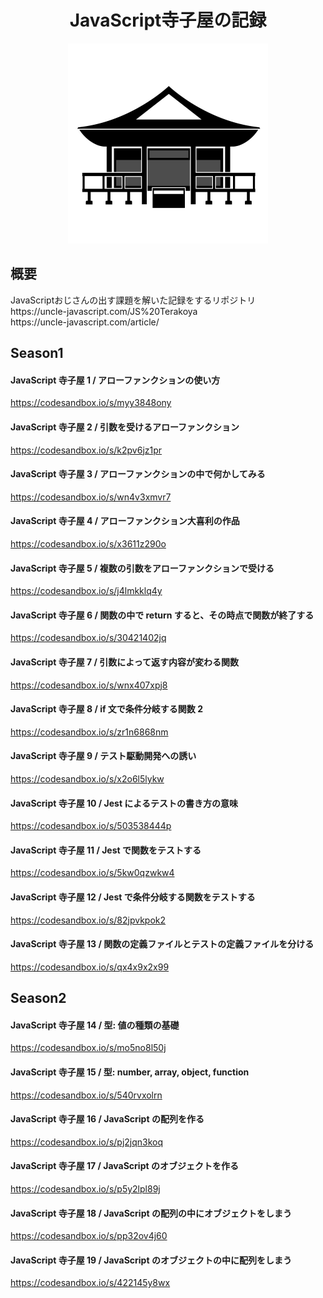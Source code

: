 <h1 align="center">JavaScript寺子屋の記録</h1>
<p align="center">
	<img src="./615-pictogram-illustration.jpg" width="320px">
</p>

<div>
<h2>概要</h2>
JavaScriptおじさんの出す課題を解いた記録をするリポジトリ<br>
https://uncle-javascript.com/JS%20Terakoya<br>
https://uncle-javascript.com/article/
</div>


## Season1

#### JavaScript 寺子屋 1 / アローファンクションの使い方
https://codesandbox.io/s/myy3848ony

#### JavaScript 寺子屋 2 / 引数を受けるアローファンクション
https://codesandbox.io/s/k2pv6jz1pr

#### JavaScript 寺子屋 3 / アローファンクションの中で何かしてみる
https://codesandbox.io/s/wn4v3xmvr7

#### JavaScript 寺子屋 4 / アローファンクション大喜利の作品
https://codesandbox.io/s/x3611z290o

#### JavaScript 寺子屋 5 / 複数の引数をアローファンクションで受ける
https://codesandbox.io/s/j4lmkklq4y

#### JavaScript 寺子屋 6 / 関数の中で return すると、その時点で関数が終了する
https://codesandbox.io/s/30421402jq

#### JavaScript 寺子屋 7 / 引数によって返す内容が変わる関数
https://codesandbox.io/s/wnx407xpj8

#### JavaScript 寺子屋 8 / if 文で条件分岐する関数 2
https://codesandbox.io/s/zr1n6868nm

#### JavaScript 寺子屋 9 / テスト駆動開発への誘い
https://codesandbox.io/s/x2o6l5lykw

#### JavaScript 寺子屋 10 / Jest によるテストの書き方の意味
https://codesandbox.io/s/503538444p

#### JavaScript 寺子屋 11 / Jest で関数をテストする
https://codesandbox.io/s/5kw0qzwkw4

#### JavaScript 寺子屋 12 / Jest で条件分岐する関数をテストする
https://codesandbox.io/s/82jpvkpok2

#### JavaScript 寺子屋 13 / 関数の定義ファイルとテストの定義ファイルを分ける
https://codesandbox.io/s/qx4x9x2x99


## Season2

#### JavaScript 寺子屋 14 / 型: 値の種類の基礎
https://codesandbox.io/s/mo5no8l50j

#### JavaScript 寺子屋 15 / 型: number, array, object, function
https://codesandbox.io/s/540rvxolrn

#### JavaScript 寺子屋 16 / JavaScript の配列を作る
https://codesandbox.io/s/pj2jqn3koq

#### JavaScript 寺子屋 17 / JavaScript のオブジェクトを作る
https://codesandbox.io/s/p5y2lpl89j

#### JavaScript 寺子屋 18 / JavaScript の配列の中にオブジェクトをしまう
https://codesandbox.io/s/pp32ov4j60

#### JavaScript 寺子屋 19 / JavaScript のオブジェクトの中に配列をしまう
https://codesandbox.io/s/422145y8wx